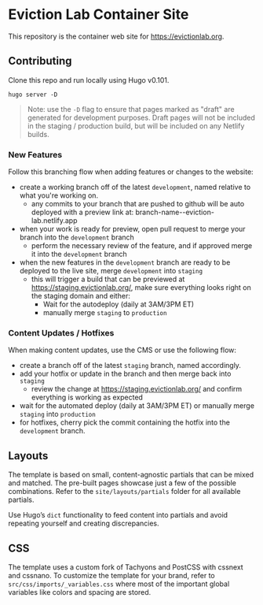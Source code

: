 # Eviction Lab Container Site

This repository is the container web site for https://evictionlab.org.

## Contributing

Clone this repo and run locally using Hugo v0.101.

```
hugo server -D
```

> Note: use the `-D` flag to ensure that pages marked as "draft" are generated for development purposes. Draft pages will not be included in the staging / production build, but will be included on any Netlify builds.

### New Features

Follow this branching flow when adding features or changes to the website:

- create a working branch off of the latest `development`, named relative to what you're working on.
  - any commits to your branch that are pushed to github will be auto deployed with a preview link at: branch-name--eviction-lab.netlify.app
- when your work is ready for preview, open pull request to merge your branch into the `development` branch
  - perform the necessary review of the feature, and if approved merge it into the `development` branch
- when the new features in the `development` branch are ready to be deployed to the live site, merge `development` into `staging`
  - this will trigger a build that can be previewed at https://staging.evictionlab.org/, make sure everything looks right on the staging domain and either:
    - Wait for the autodeploy (daily at 3AM/3PM ET)
    - manually merge `staging` to `production`

### Content Updates / Hotfixes

When making content updates, use the CMS or use the following flow:

- create a branch off of the latest `staging` branch, named accordingly.
- add your hotfix or update in the branch and then merge back into `staging`
  - review the change at https://staging.evictionlab.org/ and confirm everything is working as expected
- wait for the automated deploy (daily at 3AM/3PM ET) or manually merge `staging` into `production`
- for hotfixes, cherry pick the commit containing the hotfix into the `development` branch.

## Layouts

The template is based on small, content-agnostic partials that can be mixed and matched. The pre-built pages showcase just a few of the possible combinations. Refer to the `site/layouts/partials` folder for all available partials.

Use Hugo’s `dict` functionality to feed content into partials and avoid repeating yourself and creating discrepancies.

## CSS

The template uses a custom fork of Tachyons and PostCSS with cssnext and cssnano. To customize the template for your brand, refer to `src/css/imports/_variables.css` where most of the important global variables like colors and spacing are stored.
